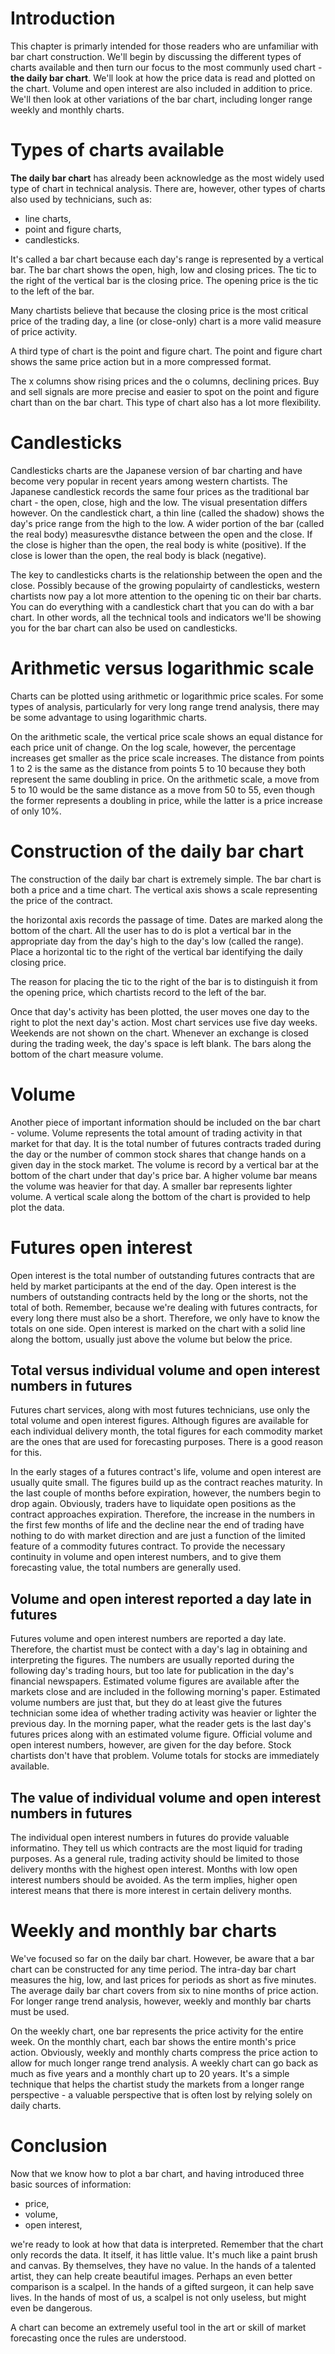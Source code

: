 # Introduction

This chapter is primarly intended for those readers who are unfamiliar with bar chart construction. We'll begin by discussing 
the different types of charts available and then turn our focus to the most communly used chart - __the daily bar chart__.
We'll look at how the price data is read and plotted on the chart. Volume and open interest are also included in addition to price.
We'll then look at other variations of the bar chart, including longer range weekly and monthly charts. 

# Types of charts available

__The daily bar chart__ has already been acknowledge as the most widely used type of chart in technical analysis. There are, however,
other types of charts also used by technicians, such as:
- line charts, 
- point and figure charts,  
- candlesticks.

It's called a bar chart because each day's range is represented by a vertical bar. The bar chart shows the open, high, low and closing prices.
The tic to the right of the vertical bar is the closing price. The opening price is the tic to the left of the bar.

Many chartists believe that because the closing price is the most critical price of the trading day, a line (or close-only) chart is a more valid
measure of price activity.

A third type of chart is the point and figure chart. The point and figure chart shows the same price action but in a more compressed format.

The x columns show rising prices and the o columns, declining prices. Buy and sell signals are more precise and easier to spot on the point and figure chart than
on the bar chart. This type of chart also has a lot more flexibility.

# Candlesticks

Candlesticks charts are the Japanese version of bar charting and have become very popular in recent years among western chartists.
The Japanese candlestick records the same four prices as the traditional bar chart - the open, close, high and the low.
The visual presentation differs however. On the candlestick chart, a thin line (called the shadow) shows the day's price range
from the high to the low. A wider portion of the bar (called the real body) measuresvthe distance between the open and the close.
If the close is higher than the open, the real body is white (positive). If the close is lower than the open, the real body is black (negative).

The key to candlesticks charts is the relationship between the open and the close. Possibly because of the growing populairty of candlesticks, western
chartists now pay a lot more attention to the opening tic on their bar charts. You can do everything with a candlestick chart that you can do with a bar chart.
In other words, all the technical tools and indicators we'll be showing you for the bar chart can also be used on candlesticks.

# Arithmetic versus logarithmic scale

Charts can be plotted using arithmetic or logarithmic price scales. For some types of analysis, particularly for very long range trend analysis,
there may be some advantage to using logarithmic charts. 

On the arithmetic scale, the vertical price scale shows an equal distance for each price unit of change. On the log scale, however, the percentage increases
get smaller as the price scale increases. The distance from points 1 to 2 is the same as the distance from points 5 to 10 because they both represent
the same doubling in price. On the arithmetic scale, a move from 5 to 10 would be the same distance as a move from 50 to 55, even though the former represents
a doubling in price, while the latter is a price increase of only 10%.

# Construction of the daily bar chart

The construction of the daily bar chart is extremely simple. The bar chart is both a price and a time chart. The vertical axis shows a scale representing the price of the contract.

the horizontal axis records the passage of time. Dates are marked along the bottom of the chart. All the user has to do is plot a vertical bar in the appropriate day
from the day's high to the day's low (called the range). Place a horizontal tic to the right of the vertical bar identifying the daily closing price.


The reason for placing the tic to the right of the bar is to distinguish it from the opening price, which chartists record to the left of the bar.

Once that day's activity has been plotted, the user moves one day to the right to plot the next day's action. Most chart services use five day weeks.
Weekends are not shown on the chart. Whenever an exchange is closed during the trading week, the day's space is left blank. The bars along the bottom of the chart
measure volume.

# Volume

Another piece of important information should be included on the bar chart - volume. Volume represents the total amount of trading activity in that market for that day.
It is the total number of futures contracts traded during the day or the number of common stock shares that change hands on a given day in the stock market.
The volume is record by a vertical bar at the bottom of the chart under that day's price bar. A higher volume bar means the volume was heavier for that day.
A smaller bar represents lighter volume. A vertical scale along the bottom of the chart is provided to help plot the data.

# Futures open interest

Open interest is the total number of outstanding futures contracts that are held by market participants at the end of the day. Open interest is the numbers of outstanding
contracts held by the long or the shorts, not the total of both. Remember, because we're dealing with futures contracts, for every long there must also be a short.
Therefore, we only have to know the totals on one side. Open interest is marked on the chart with a solid line along the bottom, usually just above the volume but below the price.

## Total versus individual volume and open interest numbers in futures

Futures chart services, along with most futures technicians, use only the total volume and open interest figures. Although figures are available for each individual delivery month,
the total figures for each commodity market are the ones that are used for forecasting purposes. There is a good reason for this.

In the early stages of a futures contract's life, volume and open interest are usually quite small. The figures build up as the contract reaches maturity. In the last couple of months
before expiration, however, the numbers begin to drop again. Obviously, traders have to liquidate open positions as the contract approaches expiration. Therefore, the increase
in the numbers in the first few months of life and the decline near the end of trading have nothing to do with market direction and are just a function of the limited feature
of a commodity futures contract. To provide the necessary continuity in volume and open interest numbers, and to give them forecasting value, the total numbers are generally used.

## Volume and open interest reported a day late in futures

Futures volume and open interest numbers are reported a day late. Therefore, the chartist must be contect with a day's lag in obtaining and interpreting the figures. The numbers
are usually reported during the following day's trading hours, but too late for publication in the day's financial newspapers. Estimated volume figures are available after the markets
close and are included in the following morning's paper. Estimated volume numbers are just that, but they do at least give the futures technician some idea of whether trading
activity was heavier or lighter the previous day. In the morning paper, what the reader gets is the last day's futures prices along with an estimated volume figure.
Official volume and open interest numbers, however, are given for the day before. Stock chartists don't have that problem. Volume totals for stocks are immediately available.

## The value of individual volume and open interest numbers in futures

The individual open interest numbers in futures do provide valuable informatino. They tell us which contracts are the most liquid for trading purposes. As a general rule, trading
activity should be limited to those delivery months with the highest open interest. Months with low open interest numbers should be avoided. As the term implies, higher open
interest means that there is more interest in certain delivery months.

# Weekly and monthly bar charts

We've focused so far on the daily bar chart. However, be aware that a bar chart can be constructed for any time period. The intra-day bar chart measures the hig, low, and last prices
for periods as short as five minutes. The average daily bar chart covers from six to nine months of price action. For longer range trend analysis, however, weekly and monthly
bar charts must be used.

On the weekly chart, one bar represents the price activity for the entire week. On the monthly chart, each bar shows the entire month's price action.
Obviously, weekly and monthly charts compress the price action to allow for much longer range trend analysis. A weekly chart can go back as much as five years and
a monthly chart up to 20 years. It's a simple technique that helps the chartist study the markets from a longer range perspective - a valuable perspective that is often
lost by relying solely on daily charts.

# Conclusion

Now that we know how to plot a bar chart, and having introduced three basic sources of information:
- price,
- volume,
- open interest,

we're ready to look at how that data is interpreted. Remember that the chart only records the data. It itself, it has little value. It's much like a paint brush and canvas.
By themselves, they have no value. In the hands of a talented artist, they can help create beautiful images. Perhaps an even better comparison is a scalpel.
In the hands of a gifted surgeon, it can help save lives. In the hands of most of us, a scalpel is not only useless, but might even be dangerous.

A chart can become an extremely useful tool in the art or skill of market forecasting once the rules are understood.
